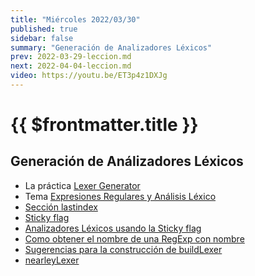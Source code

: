 ```yaml
---
title: "Miércoles 2022/03/30"
published: true
sidebar: false
summary: "Generación de Analizadores Léxicos"
prev: 2022-03-29-leccion.md
next: 2022-04-04-leccion.md
video: https://youtu.be/ET3p4z1DXJg
---
```


# {{ $frontmatter.title }}

## Generación de Análizadores Léxicos

* La práctica [Lexer Generator](/practicas/lexer-generator.html)
* Tema [Expresiones Regulares y Análisis Léxico](/temas/expresiones-regulares-y-analisis-lexico)  
* [Sección lastindex](/temas/expresiones-regulares-y-analisis-lexico/generacion-de-analizadores-lexicos.html#lastindex)
* [Sticky flag](/temas/expresiones-regulares-y-analisis-lexico/generacion-de-analizadores-lexicos.html#sticky-flag-y-searching-at-position)
* [Analizadores Léxicos usando la Sticky flag](/temas/expresiones-regulares-y-analisis-lexico/generacion-de-analizadores-lexicos.html#analizadores-lexicos-usando-la-sticky-flag)
* [Como obtener el nombre de una RegExp con nombre](/temas/expresiones-regulares-y-analisis-lexico/generacion-de-analizadores-lexicos.html#como-obtener-el-nombre-de-una-regexp-con-nombre)
* [Sugerencias para la construcción de buildLexer](/practicas/lexer-generator.html#sugerencias-para-la-construccion-de-buildlexer)
* [nearleyLexer](/practicas/lexer-generator.html#la-funcion-nearleylexer)
